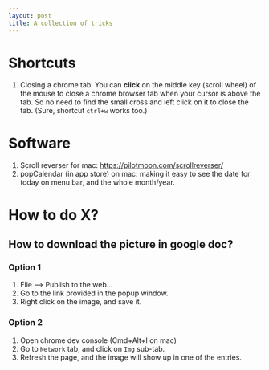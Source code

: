 ```yaml
---
layout: post
title: A collection of tricks
---
```

# Shortcuts

1. Closing a chrome tab: You can **click** on the middle key (scroll wheel) of
the mouse to close a chrome browser tab when your cursor is above the tab. So no
need to find the small cross and left click on it to close the tab. (Sure,
shortcut `ctrl+w` works too.)

# Software
1. Scroll reverser for mac: https://pilotmoon.com/scrollreverser/
1. popCalendar (in app store) on mac: making it easy to see the date for today
on menu bar, and the whole month/year.

# How to do X?
## How to download the picture in google doc?
### Option 1
1. File --> Publish to the web...
1. Go to the link provided in the popup window.
1. Right click on the image, and save it.

### Option 2
1. Open chrome dev console (Cmd+Alt+I on mac)
1. Go to `Network` tab, and click on `Img` sub-tab.
1. Refresh the page, and the image will show up in one of the entries.
